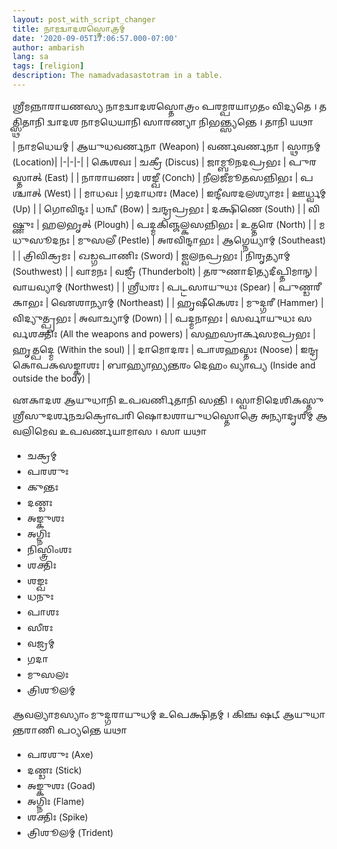 ```yaml
---
layout: post_with_script_changer
title: 𑌨𑌾𑌮𑌦𑍍𑌵𑌾𑌦𑌶𑌸𑍍𑌤𑍋𑌤𑍍𑌰𑌮𑍍
date: '2020-09-05T17:06:57.000-07:00'
author: ambarish
lang: sa
tags: [religion]
description: The namadvadasastotram in a table.
---
```


𑌶𑍍𑌰𑍀𑌮𑌨𑍍𑌨𑌾𑌰𑌾𑌯𑌣𑌸𑍍𑌯 𑌨𑌾𑌮𑌦𑍍𑌵𑌾𑌦𑌶𑌸𑍍𑌤𑍋𑌤𑍍𑌰𑌂 𑌪𑌰𑌮𑍍𑌪𑌰𑌯𑌾𑌗𑌤𑌂 𑌵𑌿𑌦𑍍𑌯𑌤𑍇 । 𑌤𑌤𑍍𑌸𑍍𑌥𑌿𑌤𑌾𑌨𑌿 𑌦𑍍𑌵𑌾𑌦𑌶 𑌨𑌾𑌮𑌧𑍇𑌯𑌾𑌨𑌿 𑌸𑌾𑌰𑌣𑍍𑌯𑌾 𑌨𑌿𑌭𑌨𑍍𑌤𑍍𑌸𑍍𑌯𑌨𑍍𑌤𑍇 । 𑌤𑌾𑌨𑌿 𑌯𑌥𑌾

| 𑌨𑌾𑌮𑌧𑍇𑌯𑌮𑍍 | 𑌆𑌯𑍁𑌧𑌵𑌰𑍍𑌣𑌨𑌾 <span data-lang="en">(Weapon)</span> | 𑌵𑌰𑍍𑌣𑌵𑌰𑍍𑌣𑌨𑌾 | 𑌸𑍍𑌥𑌾𑌨𑌮𑍍 <span data-lang="en">(Location)</span>|
|-|-|-|
| 𑌕𑍇𑌶𑌵𑌃 | 𑌚𑌕𑍍𑌰𑍀 <span data-lang="en">(Discus)</span> | 𑌜𑌾𑌮𑍍𑌬𑍂𑌨𑌦𑌪𑍍𑌰𑌭𑌃 | 𑌪𑍁𑌰𑌸𑍍𑌤𑌾𑌤𑍍 <span data-lang="en">(East)</span> |
| 𑌨𑌾𑌰𑌾𑌯𑌣𑌃 | 𑌶𑌙𑍍𑌖𑍀 <span data-lang="en">(Conch)</span> | 𑌨𑍀𑌲𑌜𑍀𑌮𑍂𑌤𑌸𑌨𑍍𑌨𑌿𑌭𑌃 | 𑌪𑌶𑍍𑌚𑌾𑌤𑍍 <span data-lang="en">(West)</span> |
| 𑌮𑌾𑌧𑌵𑌃 | 𑌗𑌦𑌾𑌧𑌰𑌃 <span data-lang="en">(Mace)</span> | 𑌇𑌨𑍍𑌦𑍀𑌵𑌰𑌦𑌲𑌶𑍍𑌯𑌾𑌮𑌃 | 𑌊𑌰𑍍𑌧𑍍𑌵𑌮𑍍 <span data-lang="en">(Up)</span> |
| 𑌗𑍋𑌵𑌿𑌨𑍍𑌦𑌃 | 𑌧𑌨𑍍𑌵𑍀 <span data-lang="en">(Bow)</span> | 𑌚𑌨𑍍𑌦𑍍𑌰𑌪𑍍𑌰𑌭𑌃 | 𑌦𑌕𑍍𑌷𑌿𑌣𑍇 <span data-lang="en">(South)</span> |
| 𑌵𑌿𑌷𑍍𑌣𑍁𑌃 | 𑌹𑌲𑌭𑍃𑌤𑍍 <span data-lang="en">(Plough)</span> | 𑌪𑌦𑍍𑌮𑌕𑌿𑌞𑍍𑌜𑌲𑍍𑌕𑌸𑌨𑍍𑌨𑌿𑌭𑌃 | 𑌉𑌤𑍍𑌤𑌰𑍇 <span data-lang="en">(North)</span> |
| 𑌮𑌧𑍁𑌸𑍂𑌦𑌨𑌃 | 𑌮𑍁𑌸𑌲𑍀 <span data-lang="en">(Pestle)</span> | 𑌅𑌰𑌵𑌿𑌨𑍍𑌦𑌾𑌭𑌃 | 𑌆𑌗𑍍𑌨𑍇𑌯𑍍𑌯𑌾𑌮𑍍 <span data-lang="en">(Southeast)</span> |
| 𑌤𑍍𑌰𑌿𑌵𑌿𑌕𑍍𑌰𑌮𑌃 | 𑌖𑌡𑍍𑌗𑌪𑌾𑌣𑌿𑌃 <span data-lang="en">(Sword)</span> | 𑌜𑍍𑌵𑌲𑌨𑌪𑍍𑌰𑌭𑌃 | 𑌨𑌿𑌰𑍃𑌤𑍍𑌯𑌾𑌮𑍍 <span data-lang="en">(Southwest)</span> |
| 𑌵𑌾𑌮𑌨𑌃 | 𑌵𑌜𑍍𑌰𑍀 <span data-lang="en">(Thunderbolt)</span> | 𑌤𑌰𑍁𑌣𑌾𑌦𑌿𑌤𑍍𑌯𑌦𑍀𑌪𑍍𑌤𑌿𑌮𑌾𑌨𑍍 | 𑌵𑌾𑌯𑌵𑍍𑌯𑌾𑌮𑍍 <span data-lang="en">(Northwest)</span> |
| 𑌶𑍍𑌰𑍀𑌧𑌰𑌃 | 𑌪𑌟𑍍𑌟𑌸𑌾𑌯𑍁𑌧𑌃 <span data-lang="en">(Spear)</span> | 𑌪𑍁𑌣𑍍𑌡𑌰𑍀𑌕𑌾𑌭𑌃 | 𑌐𑌶𑌾𑌨𑍍𑌯𑌾𑌮𑍍 <span data-lang="en">(Northeast)</span> |
| 𑌹𑍃𑌷𑍀𑌕𑍇𑌶𑌃 | 𑌮𑍁𑌦𑍍𑌗𑌰𑍀 <span data-lang="en">(Hammer)</span> | 𑌵𑌿𑌦𑍍𑌯𑍁𑌤𑍍𑌪𑍍𑌰𑌭𑌃 | 𑌅𑌵𑌾𑌚𑍍𑌯𑌾𑌮𑍍 <span data-lang="en">(Down)</span> |
| 𑌪𑌦𑍍𑌮𑌨𑌾𑌭𑌃 | 𑌸𑌰𑍍𑌵𑌾𑌯𑍁𑌧𑌃 𑌸𑌰𑍍𑌵𑌶𑌕𑍍𑌤𑌿𑌃 <span data-lang="en">(All the weapons and powers)</span> | 𑌸𑌹𑌸𑍍𑌰𑌾𑌰𑍍𑌕𑌸𑌮𑌪𑍍𑌰𑌭𑌃 | 𑌹𑍃𑌤𑍍𑌪𑌦𑍍𑌮𑍇 <span data-lang="en">(Within the soul)</span> |
| 𑌦𑌾𑌮𑍋𑌦𑌰𑌃 | 𑌪𑌾𑌶𑌹𑌸𑍍𑌤𑌃 <span data-lang="en">(Noose)</span> | 𑌇𑌨𑍍𑌦𑍍𑌰𑌕𑍋𑌪𑌕𑌸𑌙𑍍𑌕𑌾𑌶𑌃 | 𑌬𑌾𑌹𑍍𑌯𑌾𑌭𑍍𑌯𑌨𑍍𑌤𑌰𑌂 𑌦𑍇𑌹𑌂 𑌵𑍍𑌯𑌾𑌪𑍍𑌯 <span data-lang="en">(Inside and outside the body)</span> |

𑌏𑌕𑌾𑌦𑌶 𑌆𑌯𑍁𑌧𑌾𑌨𑌿 𑌉𑌪𑌵𑌰𑍍𑌣𑌿𑌤𑌾𑌨𑌿 𑌸𑌨𑍍𑌤𑌿 । 𑌸𑍍𑌵𑌾𑌮𑌿𑌦𑍇𑌶𑌿𑌕𑌸𑍍𑌤𑍁 𑌶𑍍𑌰𑍀𑌸𑍁𑌦𑌰𑍍𑌶𑌨𑌚𑌕𑍍𑌰𑍋𑌪𑌰𑌿 𑌷𑍋𑌡𑌶𑌾𑌯𑍁𑌧𑌸𑍍𑌤𑍋𑌤𑍍𑌰𑍇 𑌅𑌨𑍍𑌯𑌾𑌦𑍃𑌶𑍀𑌮𑍍 𑌆𑌵𑌲𑌿𑌮𑍇𑌵 𑌉𑌪𑌵𑌰𑍍𑌣𑌯𑌾𑌮𑌾𑌸 । 𑌸𑌾 𑌯𑌥𑌾
* 𑌚𑌕𑍍𑌰𑌮𑍍
* 𑌪𑌰𑌶𑍁𑌃
* 𑌕𑍁𑌨𑍍𑌤𑌃
* 𑌦𑌣𑍍𑌡𑌃
* 𑌅𑌙𑍍𑌕𑍁𑌶𑌃
* 𑌅𑌗𑍍𑌨𑌿𑌃
* 𑌨𑌿𑌸𑍍𑌤𑍍𑌰𑌿𑌂𑌶𑌃
* 𑌶𑌕𑍍𑌤𑌿𑌃
* 𑌶𑌙𑍍𑌖𑌃
* 𑌧𑌨𑍁𑌃
* 𑌪𑌾𑌶𑌃
* 𑌸𑍀𑌰𑌃
* 𑌵𑌜𑍍𑌰𑌮𑍍
* 𑌗𑌦𑌾
* 𑌮𑍁𑌸𑌲𑌃
* 𑌤𑍍𑌰𑌿𑌶𑍂𑌲𑌮𑍍

𑌆𑌵𑌲𑍍𑌯𑌾𑌮𑌸𑍍𑌯𑌾𑌂 𑌮𑍁𑌦𑍍𑌗𑌰𑌾𑌯𑍁𑌧𑌮𑍍 𑌉𑌪𑍇𑌕𑍍𑌷𑌿𑌤𑌮𑍍 । 𑌕𑌿𑌞𑍍𑌚 𑌷𑌟𑍍 𑌆𑌯𑍁𑌧𑌾𑌨𑍍𑌤𑌰𑌾𑌣𑌿 𑌪𑌠𑍍𑌯𑌨𑍍𑌤𑍇 𑌯𑌥𑌾
* 𑌪𑌰𑌶𑍁𑌃 <span data-lang="en">(Axe)</span>
* 𑌦𑌣𑍍𑌡𑌃 <span data-lang="en">(Stick)</span>
* 𑌅𑌙𑍍𑌕𑍁𑌶𑌃 <span data-lang="en">(Goad)</span>
* 𑌅𑌗𑍍𑌨𑌿𑌃 <span data-lang="en">(Flame)</span>
* 𑌶𑌕𑍍𑌤𑌿𑌃 <span data-lang="en">(Spike)</span>
* 𑌤𑍍𑌰𑌿𑌶𑍂𑌲𑌮𑍍 <span data-lang="en">(Trident)</span>

